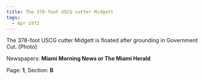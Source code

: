 ```yaml
---  
title: The 378-foot USCG cutter Midgett  
tags:  
  - Apr 1972  
---  
```

  
The 378-foot USCG cutter Midgett is floated after grounding in Government Cut. [Photo]  
  
Newspapers: **Miami Morning News or The Miami Herald**  
  
Page: **1**, Section: **B** 
